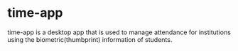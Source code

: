 # time-app

time-app is a desktop app that is used to manage attendance for institutions using the biometric(thumbprint) information of students.
